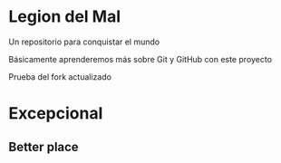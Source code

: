 # Legion del Mal
Un repositorio para conquistar el mundo

Básicamente aprenderemos más sobre Git y GitHub con este proyecto


Prueba del fork actualizado

# Excepcional
## Better place
